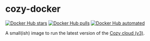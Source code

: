 # cozy-docker

[![Docker Hub stars](https://img.shields.io/docker/stars/moritzheiber/cozy-stack.svg)](https://hub.docker.com/r/moritzheiber/cozy-stack) [![Docker Hub pulls](https://img.shields.io/docker/pulls/moritzheiber/cozy-stack.svg)](https://hub.docker.com/r/moritzheiber/cozy-stack) [![Docker Hub automated](https://img.shields.io/docker/automated/moritzheiber/cozy-stack.svg)](https://hub.docker.com/r/moritzheiber/cozy-stack)

A small(ish) image to run the latest version of the [Cozy cloud (v3)](https://cozy.io).
